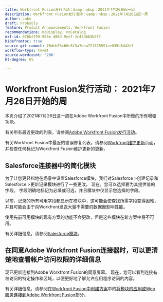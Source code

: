 ```yaml
---
title: Workfront Fusion发行活动：&amp；nbsp；2021年7月26日起一周
description: Workfront Fusion发行活动：&amp；nbsp；2021年7月26日起一周
author: Luke
draft: Probably
feature: Product Announcements, Workfront Fusion
recommendations: noDisplay, noCatalog
exl-id: 07bbdf99-986e-408d-9ee7-3c43dbb5b2ff
hidefromtoc: true
source-git-commit: 76deb76c66e8f8a7dea721378591ae035b8d42e7
workflow-type: tm+mt
source-wordcount: '290'
ht-degree: 0%

---
```


# Workfront Fusion发行活动： 2021年7月26日开始的周

本页介绍了2021年7月26日这一周在Adobe Workfront Fusion中所做的所有增强功能。

有关所有最近更改的列表，请参阅[Adobe Workfront Fusion发行活动](../../../product-announcements/product-releases/fusion-release-activity/fusion-release-activity.md)。

有关Workfront Fusion中最近的错误修复列表，请参阅[Workfront维护更新](https://experienceleague.adobe.com/docs/workfront-known-issues/releases/current-updates.html)页面，并检查任何标记为Workfront Fusion维护更新的更新。

## Salesforce连接器中的简化模块

为了让您更轻松地在场景中设置Salesforce模块，我们对Salesforce >创建记录和Salesforce >更新记录模块进行了一些更改。 现在，您可以选择要为其提供值的字段。 字段明确地标记为必填或可选，并且模块中仅显示您选择的字段。

以前，记录的所有可用字段都显示在模块中，这可能会使查找所需字段变得困难，并且可能会由于向Workfront发送大量不需要的数据而影响性能。

使用先前可用模块的现有方案的功能不会更改，但是这些模块在新方案中将不可用。

有关详细信息，请参阅[Salesforce模块](../../../workfront-fusion/apps-and-their-modules/salesforce-modules.md)。

## 在同意Adobe Workfront Fusion连接器时，可以更清楚地查看帐户访问权限的详细信息

现已更新连接到Adobe Workfront Fusion的同意屏幕。 现在，您可以看到连接有权访问的特定操作和区域，以便更好地了解允许应用程序访问的内容。

有关详细信息，请参阅[在Workfront Fusion中创建方案](../../../workfront-fusion/scenarios/create-a-scenario.md)中的[将模块的应用或Web服务连接到Adobe Workfront Fusion](../../../workfront-fusion/scenarios/create-a-scenario.md#connect)部分。

